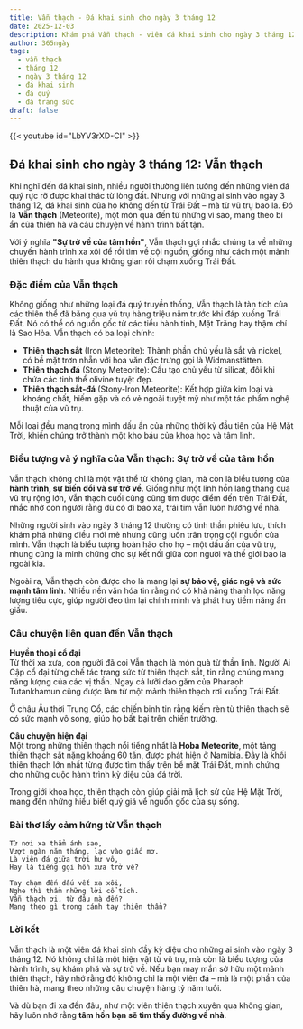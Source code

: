 ```yaml
---
title: Vẫn thạch - Đá khai sinh cho ngày 3 tháng 12
date: 2025-12-03
description: Khám phá Vẫn thạch - viên đá khai sinh cho ngày 3 tháng 12, biểu tượng của Sự trở về của tâm hồn. Cùng tìm hiểu ý nghĩa sâu sắc của viên đá độc đáo này.
author: 365ngày
tags:
  - vẫn thạch
  - tháng 12
  - ngày 3 tháng 12
  - đá khai sinh
  - đá quý
  - đá trang sức
draft: false
---
```


{{< youtube id="LbYV3rXD-CI" >}}

## Đá khai sinh cho ngày 3 tháng 12: Vẫn thạch

Khi nghĩ đến đá khai sinh, nhiều người thường liên tưởng đến những viên đá quý rực rỡ được khai thác từ lòng đất. Nhưng với những ai sinh vào ngày 3 tháng 12, đá khai sinh của họ không đến từ Trái Đất – mà từ vũ trụ bao la. Đó là **Vẫn thạch** (Meteorite), một món quà đến từ những vì sao, mang theo bí ẩn của thiên hà và câu chuyện về hành trình bất tận.

Với ý nghĩa **"Sự trở về của tâm hồn"**, Vẫn thạch gợi nhắc chúng ta về những chuyến hành trình xa xôi để rồi tìm về cội nguồn, giống như cách một mảnh thiên thạch du hành qua không gian rồi chạm xuống Trái Đất.

### Đặc điểm của Vẫn thạch

Không giống như những loại đá quý truyền thống, Vẫn thạch là tàn tích của các thiên thể đã băng qua vũ trụ hàng triệu năm trước khi đáp xuống Trái Đất. Nó có thể có nguồn gốc từ các tiểu hành tinh, Mặt Trăng hay thậm chí là Sao Hỏa. Vẫn thạch có ba loại chính:

- **Thiên thạch sắt** (Iron Meteorite): Thành phần chủ yếu là sắt và nickel, có bề mặt trơn nhẵn với hoa văn đặc trưng gọi là Widmanstätten.
- **Thiên thạch đá** (Stony Meteorite): Cấu tạo chủ yếu từ silicat, đôi khi chứa các tinh thể olivine tuyệt đẹp.
- **Thiên thạch sắt-đá** (Stony-Iron Meteorite): Kết hợp giữa kim loại và khoáng chất, hiếm gặp và có vẻ ngoài tuyệt mỹ như một tác phẩm nghệ thuật của vũ trụ.

Mỗi loại đều mang trong mình dấu ấn của những thời kỳ đầu tiên của Hệ Mặt Trời, khiến chúng trở thành một kho báu của khoa học và tâm linh.

### Biểu tượng và ý nghĩa của Vẫn thạch: Sự trở về của tâm hồn

Vẫn thạch không chỉ là một vật thể từ không gian, mà còn là biểu tượng của **hành trình, sự biến đổi và sự trở về**. Giống như một linh hồn lang thang qua vũ trụ rộng lớn, Vẫn thạch cuối cùng cũng tìm được điểm đến trên Trái Đất, nhắc nhở con người rằng dù có đi bao xa, trái tim vẫn luôn hướng về nhà.

Những người sinh vào ngày 3 tháng 12 thường có tinh thần phiêu lưu, thích khám phá những điều mới mẻ nhưng cũng luôn trân trọng cội nguồn của mình. Vẫn thạch là biểu tượng hoàn hảo cho họ – một dấu ấn của vũ trụ, nhưng cũng là minh chứng cho sự kết nối giữa con người và thế giới bao la ngoài kia.

Ngoài ra, Vẫn thạch còn được cho là mang lại **sự bảo vệ, giác ngộ và sức mạnh tâm linh**. Nhiều nền văn hóa tin rằng nó có khả năng thanh lọc năng lượng tiêu cực, giúp người đeo tìm lại chính mình và phát huy tiềm năng ẩn giấu.

### Câu chuyện liên quan đến Vẫn thạch

**Huyền thoại cổ đại**  
Từ thời xa xưa, con người đã coi Vẫn thạch là món quà từ thần linh. Người Ai Cập cổ đại từng chế tác trang sức từ thiên thạch sắt, tin rằng chúng mang năng lượng của các vị thần. Ngay cả lưỡi dao găm của Pharaoh Tutankhamun cũng được làm từ một mảnh thiên thạch rơi xuống Trái Đất.

Ở châu Âu thời Trung Cổ, các chiến binh tin rằng kiếm rèn từ thiên thạch sẽ có sức mạnh vô song, giúp họ bất bại trên chiến trường.

**Câu chuyện hiện đại**  
Một trong những thiên thạch nổi tiếng nhất là **Hoba Meteorite**, một tảng thiên thạch sắt nặng khoảng 60 tấn, được phát hiện ở Namibia. Đây là khối thiên thạch lớn nhất từng được tìm thấy trên bề mặt Trái Đất, minh chứng cho những cuộc hành trình kỳ diệu của đá trời.

Trong giới khoa học, thiên thạch còn giúp giải mã lịch sử của Hệ Mặt Trời, mang đến những hiểu biết quý giá về nguồn gốc của sự sống.

### Bài thơ lấy cảm hứng từ Vẫn thạch

	Từ nơi xa thẳm ánh sao,  
	Vượt ngàn năm tháng, lạc vào giấc mơ.  
	Là viên đá giữa trời hư vô,  
	Hay là tiếng gọi hồn xưa trở về?
	
	Tay chạm đến dấu vết xa xôi,  
	Nghe thì thầm những lời cổ tích.  
	Vẫn thạch ơi, từ đâu mà đến?  
	Mang theo gì trong cánh tay thiên thần?

### Lời kết

Vẫn thạch là một viên đá khai sinh đầy kỳ diệu cho những ai sinh vào ngày 3 tháng 12. Nó không chỉ là một hiện vật từ vũ trụ, mà còn là biểu tượng của hành trình, sự khám phá và sự trở về. Nếu bạn may mắn sở hữu một mảnh thiên thạch, hãy nhớ rằng đó không chỉ là một viên đá – mà là một phần của thiên hà, mang theo những câu chuyện hàng tỷ năm tuổi.

Và dù bạn đi xa đến đâu, như một viên thiên thạch xuyên qua không gian, hãy luôn nhớ rằng **tâm hồn bạn sẽ tìm thấy đường về nhà**.